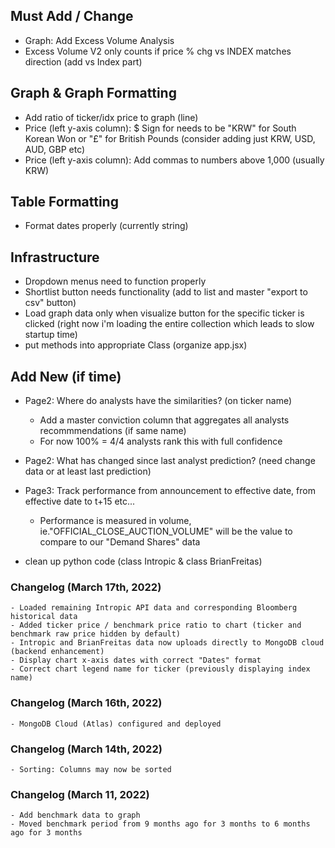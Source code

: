 ## Must Add / Change 
- Graph: Add Excess Volume Analysis
- Excess Volume V2 only counts if price % chg vs INDEX matches direction (add vs Index part)

## Graph & Graph Formatting 
- Add ratio of ticker/idx price to graph (line)
- Price (left y-axis column): $ Sign for needs to be "KRW" for South Korean Won or "£" for British Pounds (consider adding just KRW, USD, AUD, GBP etc)
- Price (left y-axis column): Add commas to numbers above 1,000 (usually KRW)

## Table Formatting
- Format dates properly (currently string)

## Infrastructure
- Dropdown menus need to function properly
- Shortlist button needs functionality (add to list and master "export to csv" button) 
- Load graph data only when visualize button for the specific ticker is clicked (right now i'm loading the entire collection which leads to slow startup time)
- put methods into appropriate Class (organize app.jsx)


## Add New (if time)
- Page2: Where do analysts have the similarities? (on ticker name) 
    - Add a master conviction column that aggregates all analysts recommmendations (if same name)
    - For now 100% = 4/4 analysts rank this with full confidence
    
    
- Page2: What has changed since last analyst prediction? (need change data or at least last prediction)
- Page3: Track performance from announcement to effective date, from effective date to t+15 etc...
    - Performance is measured in volume, ie."OFFICIAL_CLOSE_AUCTION_VOLUME" will be the value to compare to our "Demand Shares" data

- clean up python code (class Intropic & class BrianFreitas)


### Changelog (March 17th, 2022)
    - Loaded remaining Intropic API data and corresponding Bloomberg historical data 
    - Added ticker price / benchmark price ratio to chart (ticker and benchmark raw price hidden by default)
    - Intropic and BrianFreitas data now uploads directly to MongoDB cloud (backend enhancement)
    - Display chart x-axis dates with correct "Dates" format
    - Correct chart legend name for ticker (previously displaying index name)

### Changelog (March 16th, 2022)
    - MongoDB Cloud (Atlas) configured and deployed

### Changelog (March 14th, 2022) 
    - Sorting: Columns may now be sorted

### Changelog (March 11, 2022)
    - Add benchmark data to graph
    - Moved benchmark period from 9 months ago for 3 months to 6 months ago for 3 months 